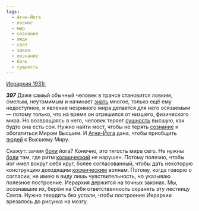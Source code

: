 ```yaml
---
tags:
  - Агни-Йога
  - космос
  - мир
  - сознание
  - люди
  - свет
  - закон
  - познание
  - боль
  - сущность
---
```


[Иерархия 1931г](/agni/1931)

___397___
Даже самый обычный человек в трансе становится ловким, смелым, неутомимым и начинает [знать](/tag/#познание) многое, только ещё ему недоступное, и явление незримого мира делается для него осязаемым — потому только, что на время он отрешился от низшего, физического мира. Но возвращаясь в него, человек теряет [сущность](/tag/#сущность) высшую, как будто она есть сон. Нужно найти мост, чтобы не терять [сознание](/tag/#сознание) и обогатиться Миром Высшим. И [Агни-Йога](/tag/#Агни-Йога) дана, чтобы приобщить [людей](/tag/#люди) к Высшему Миру.   

Скажут: зачем [боли](/tag/#боль) йога? Конечно, это тягость мира сего. Не нужны [боли](/tag/#боль) там, где ритм [космический](/tag/#космос) не нарушен. Потому полезно, чтобы йог имел вокруг себя круг, более согласованный, чтобы дать некоторую конструкцию доходящим [космическим](/tag/#космос) волнам. Потому, когда говорю о согласии, не имею в виду лишь чувствительность, но указываю полезное построение. Иерархия держится на точных законах. Мы, осознавшие их, берём на Себя ответственность охранять эту лестницу Света. Нужно твердить без устали, чтобы построение Иерархии врезалось до рисунка на мозгу.   

